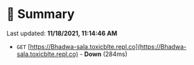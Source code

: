# 📖 Summary
Last updated: **11/18/2021, 11:14:46 AM**

- `GET` [https://Bhadwa-sala.toxicblte.repl.co](https://Bhadwa-sala.toxicblte.repl.co) - **Down** (284ms)
